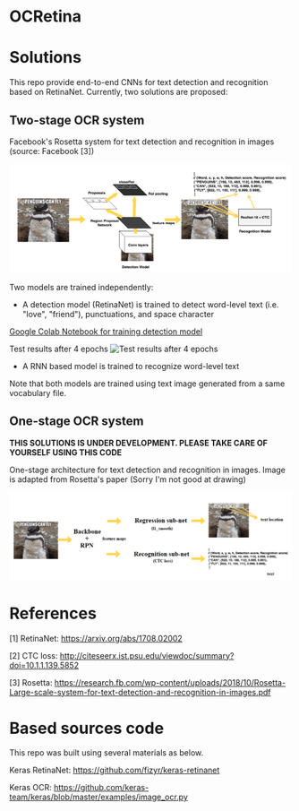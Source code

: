 # OCRetina

# Solutions
This repo provide end-to-end CNNs for text detection and recognition based on RetinaNet. Currently, two solutions are proposed:

## Two-stage OCR system

Facebook's Rosetta system for text detection and recognition in images (source: Facebook \[3\])

![Facebook's Rosetta system for text detection and recognition in images (source: Facebook \[3\])](/images/rosetta.PNG)

Two models are trained independently:
* A detection model (RetinaNet) is trained to detect word-level text (i.e. "love", "friend"), punctuations, and space character

[Google Colab Notebook for training detection model](https://drive.google.com/file/d/0B7R3L0qnFcRjcHVGRE9HZHNZeFZ5T0RheVJPdlVlVlJGS0xn/view?usp=sharing)

Test results after 4 epochs
![Test results after 4 epochs](/images/detection.png)

* A RNN based model is trained to recognize word-level text

Note that both models are trained using text image generated from a same vocabulary file.

## One-stage OCR system
**THIS SOLUTIONS IS UNDER DEVELOPMENT. PLEASE TAKE CARE OF YOURSELF USING THIS CODE**

One-stage architecture for text detection and recognition in images. Image is adapted from Rosetta's paper (Sorry I'm not good at drawing)

![Proposed one-stage architecture for text detection and recognition in images. Image is adapted from Rosetta's paper (Sorry I'm not good at drawing)](/images/onestage.png)


# References

[1] RetinaNet: https://arxiv.org/abs/1708.02002

[2] CTC loss:  http://citeseerx.ist.psu.edu/viewdoc/summary?doi=10.1.1.139.5852

[3] Rosetta: https://research.fb.com/wp-content/uploads/2018/10/Rosetta-Large-scale-system-for-text-detection-and-recognition-in-images.pdf

# Based sources code

This repo was built using several materials as below.

Keras RetinaNet: https://github.com/fizyr/keras-retinanet

Keras OCR: https://github.com/keras-team/keras/blob/master/examples/image_ocr.py


